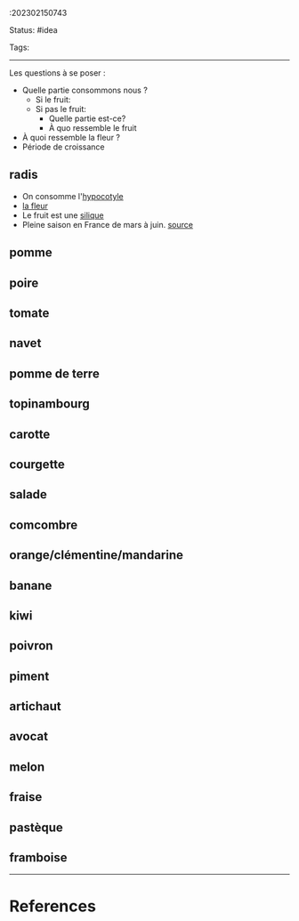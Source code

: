 :202302150743

Status: #idea

Tags:

---
Les questions à se poser :
- Quelle partie consommons nous ?
	- Si le fruit:
	- Si pas le fruit:
		- Quelle partie est-ce?
		- À quo ressemble le fruit
- À quoi ressemble la fleur ?
- Période de croissance

## radis
- On consomme l'[hypocotyle](https://fr.wikipedia.org/wiki/Hypocotyle)
- [la fleur](https://fr.wikipedia.org/wiki/Radis#/media/Fichier:Radijs_bloemen_Raphanus_sativus_subsp._sativus.jpg)
- Le fruit est une [silique](https://fr.wikipedia.org/wiki/Silique)
- Pleine saison en France de mars à juin. [source](https://agriculture.gouv.fr/focus-sur-le-radis)
## pomme
## poire
## tomate
## navet
## pomme de terre
## topinambourg
## carotte
## courgette
## salade
## comcombre
## orange/clémentine/mandarine
## banane
## kiwi
## poivron
## piment
## artichaut
## avocat
## melon
## fraise
## pastèque
## framboise

---
# References

